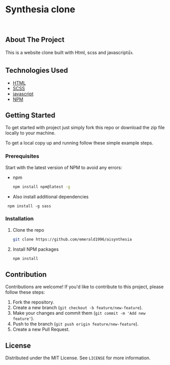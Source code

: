 # Synthesia clone

<br />


## About The Project

This is a website clone built with Html, scss and javascript👍.

## Technologies Used



- [HTML](https://developer.mozilla.org/en-US/docs/Web/HTML)
- [SCSS](https://sass-lang.com/)
- [javascript](https://www.learn-js.org/)
- [NPM](https://www.npmjs.com/)

## Getting Started

To get started with project just simply fork this repo or download the zip file locally to your machine.

To get a local copy up and running follow these simple example steps.

### Prerequisites

Start with the latest version of NPM to avoid any errors:

- npm
  ```sh
  npm install npm@latest -g
  ```
- Also install additional dependencies
``` 
 npm install -g sass

 ```

### Installation

1. Clone the repo
   ```sh
   git clone https://github.com/emerald1996/aisynthesia
   ```
2. Install NPM packages
   ```sh
   npm install
   ```






## Contribution
Contributions are welcome! If you'd like to contribute to this project, please follow these steps:
1. Fork the repository.
2. Create a new branch (`git checkout -b feature/new-feature`).
3. Make your changes and commit them (`git commit -m 'Add new feature'`).
4. Push to the branch (`git push origin feature/new-feature`).
5. Create a new Pull Request.


## License

Distributed under the MIT License. See `LICENSE` for more information.
